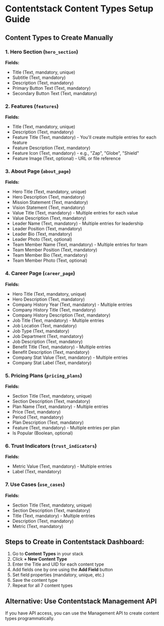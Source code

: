 # Contentstack Content Types Setup Guide

## Content Types to Create Manually

### 1. Hero Section (`hero_section`)
**Fields:**
- Title (Text, mandatory, unique)
- Subtitle (Text, mandatory)
- Description (Text, mandatory)
- Primary Button Text (Text, mandatory)
- Secondary Button Text (Text, mandatory)

### 2. Features (`features`)
**Fields:**
- Title (Text, mandatory, unique)
- Description (Text, mandatory)
- Feature Title (Text, mandatory) - You'll create multiple entries for each feature
- Feature Description (Text, mandatory)
- Feature Icon (Text, mandatory) - e.g., "Zap", "Globe", "Shield"
- Feature Image (Text, optional) - URL or file reference

### 3. About Page (`about_page`)
**Fields:**
- Hero Title (Text, mandatory, unique)
- Hero Description (Text, mandatory)
- Mission Statement (Text, mandatory)
- Vision Statement (Text, mandatory)
- Value Title (Text, mandatory) - Multiple entries for each value
- Value Description (Text, mandatory)
- Leader Name (Text, mandatory) - Multiple entries for leadership
- Leader Position (Text, mandatory)
- Leader Bio (Text, mandatory)
- Leader Photo (Text, optional)
- Team Member Name (Text, mandatory) - Multiple entries for team
- Team Member Position (Text, mandatory)
- Team Member Bio (Text, mandatory)
- Team Member Photo (Text, optional)

### 4. Career Page (`career_page`)
**Fields:**
- Hero Title (Text, mandatory, unique)
- Hero Description (Text, mandatory)
- Company History Year (Text, mandatory) - Multiple entries
- Company History Title (Text, mandatory)
- Company History Description (Text, mandatory)
- Job Title (Text, mandatory) - Multiple entries
- Job Location (Text, mandatory)
- Job Type (Text, mandatory)
- Job Department (Text, mandatory)
- Job Description (Text, mandatory)
- Benefit Title (Text, mandatory) - Multiple entries
- Benefit Description (Text, mandatory)
- Company Stat Value (Text, mandatory) - Multiple entries
- Company Stat Label (Text, mandatory)

### 5. Pricing Plans (`pricing_plans`)
**Fields:**
- Section Title (Text, mandatory, unique)
- Section Description (Text, mandatory)
- Plan Name (Text, mandatory) - Multiple entries
- Price (Text, mandatory)
- Period (Text, mandatory)
- Plan Description (Text, mandatory)
- Feature (Text, mandatory) - Multiple entries per plan
- Is Popular (Boolean, optional)

### 6. Trust Indicators (`trust_indicators`)
**Fields:**
- Metric Value (Text, mandatory) - Multiple entries
- Label (Text, mandatory)

### 7. Use Cases (`use_cases`)
**Fields:**
- Section Title (Text, mandatory, unique)
- Section Description (Text, mandatory)
- Title (Text, mandatory) - Multiple entries
- Description (Text, mandatory)
- Metric (Text, mandatory)

## Steps to Create in Contentstack Dashboard:

1. Go to **Content Types** in your stack
2. Click **+ New Content Type**
3. Enter the Title and UID for each content type
4. Add fields one by one using the **Add Field** button
5. Set field properties (mandatory, unique, etc.)
6. Save the content type
7. Repeat for all 7 content types

## Alternative: Use Contentstack Management API

If you have API access, you can use the Management API to create content types programmatically.

